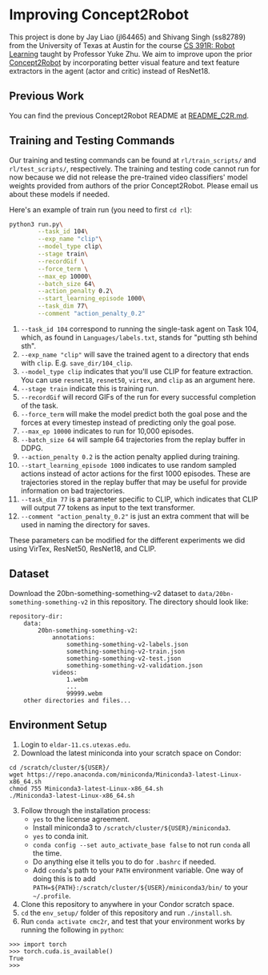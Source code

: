 # Improving Concept2Robot
This project is done by Jay Liao (jl64465) and Shivang Singh (ss82789) from the University of Texas at Austin for the course [CS 391R: Robot Learning](https://www.cs.utexas.edu/~yukez/cs391r_fall2021/) taught by Professor Yuke Zhu. We aim to improve upon the prior [Concept2Robot](https://github.com/stanford-iprl-lab/Concept2Robot) by incorporating better visual feature and text feature extractors in the agent (actor and critic) instead of ResNet18.

## Previous Work
You can find the previous Concept2Robot README at [README_C2R.md](README_C2R.md).

## Training and Testing Commands
Our training and testing commands can be found at `rl/train_scripts/` and `rl/test_scripts/`, respectively. The training and testing code cannot run for now because we did not release the pre-trained video classifiers' model weights provided from authors of the prior Concept2Robot. Please email us about these models if needed.

Here's an example of train run (you need to first `cd rl`):
```bash
python3 run.py\
        --task_id 104\
        --exp_name "clip"\
        --model_type clip\
        --stage train\
        --recordGif \
        --force_term \
        --max_ep 10000\
        --batch_size 64\
        --action_penalty 0.2\
        --start_learning_episode 1000\
        --task_dim 77\
        --comment "action_penalty_0.2"
```
1. `--task_id 104` correspond to running the single-task agent on Task 104, which, as found in `Languages/labels.txt`, stands for "putting sth behind sth".
2. `--exp_name "clip"` will save the trained agent to a directory that ends with `clip`. E.g. `save_dir/104_clip`.
3. `--model_type clip` indicates that you'll use CLIP for feature extraction. You can use `resnet18`, `resnet50`, `virtex`, and `clip` as an argument here.
4. `--stage train` indicate this is training run.
5. `--recordGif` will record GIFs of the run for every successful completion of the task.
6. `--force_term` will make the model predict both the goal pose and the forces at every timestep instead of predicting only the goal pose.
7. `--max_ep 10000` indicates to run for 10,000 episodes.
8. `--batch_size 64` will sample 64 trajectories from the replay buffer in DDPG.
9. `--action_penalty 0.2` is the action penalty applied during training.
10. `--start_learning_episode 1000` indicates to use random sampled actions instead of actor actions for the first 1000 episodes. These are trajectories stored in the replay buffer that may be useful for provide information on bad trajectories.
11. `--task_dim 77` is a parameter specific to CLIP, which indicates that CLIP will output 77 tokens as input to the text transformer.
12. `--comment "action_penalty_0.2"` is just an extra comment that will be used in naming the directory for saves.

These parameters can be modified for the different experiments we did using VirTex, ResNet50, ResNet18, and CLIP.

## Dataset
Download the 20bn-something-something-v2 dataset to `data/20bn-something-something-v2` in this repository. The directory should look like:
```
repository-dir:
    data:
        20bn-something-something-v2:
            annotations:
                something-something-v2-labels.json
                something-something-v2-train.json
                something-something-v2-test.json
                something-something-v2-validation.json
            videos:
                1.webm
                ...
                99999.webm
    other directories and files...
```

## Environment Setup
1. Login to `eldar-11.cs.utexas.edu`.
2. Download the latest miniconda into your scratch space on Condor:
```
cd /scratch/cluster/${USER}/
wget https://repo.anaconda.com/miniconda/Miniconda3-latest-Linux-x86_64.sh
chmod 755 Miniconda3-latest-Linux-x86_64.sh
./Miniconda3-latest-Linux-x86_64.sh
```
3. Follow through the installation process:
    * `yes` to the license agreement.
    * Install miniconda3 to `/scratch/cluster/${USER}/miniconda3`.
    * `yes` to conda init.
    * `conda config --set auto_activate_base false` to not run `conda` all the time.
    * Do anything else it tells you to do for `.bashrc` if needed.
    * Add `conda`'s path to your `PATH` environment variable. One way of doing this is to add `PATH=${PATH}:/scratch/cluster/${USER}/miniconda3/bin/` to your `~/.profile`.
3. Clone this repository to anywhere in your Condor scratch space.
4. `cd` the `env_setup/` folder of this repository and run `./install.sh`.
5. Run `conda activate cmc2r`, and test that your environment works by running the following in `python`:
```python3
>>> import torch
>>> torch.cuda.is_available()
True
>>>
```
